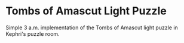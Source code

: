 # Tombs of Amascut Light Puzzle
Simple 3 a.m. implementation of the Tombs of Amascut light puzzle in Kephri's puzzle room. 


